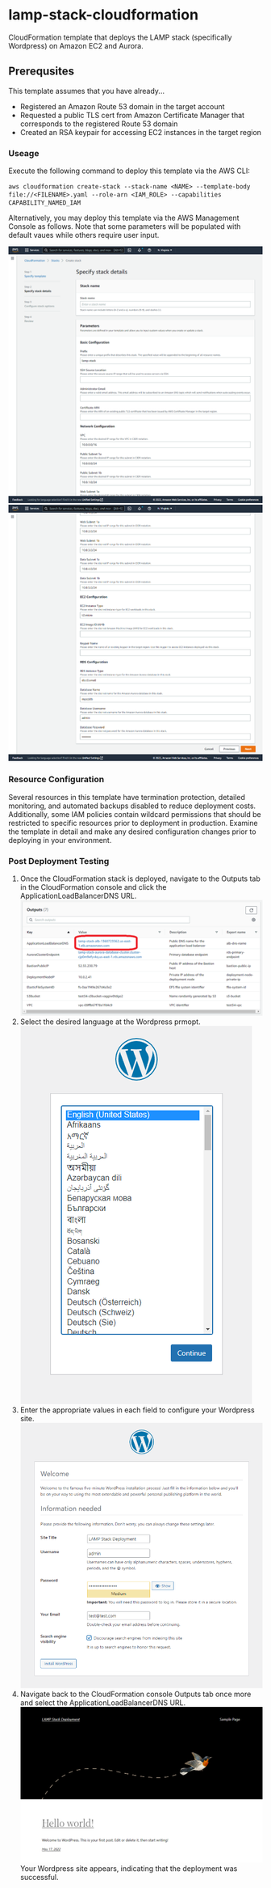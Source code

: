 # lamp-stack-cloudformation
CloudFormation template that deploys the LAMP stack (specifically Wordpress) on Amazon EC2 and Aurora.

## Prerequsites
This template assumes that you have already...
 - Registered an Amazon Route 53 domain in the target account
 - Requested a public TLS cert from Amazon Certificate Manager that corresponds to the registered Route 53 domain
 - Created an RSA keypair for accessing EC2 instances in the target region

### Useage
Execute the following command to deploy this template via the AWS CLI:
```
aws cloudformation create-stack --stack-name <NAME> --template-body file://<FILENAME>.yaml --role-arn <IAM_ROLE> --capabilities CAPABILITY_NAMED_IAM
```
Alternatively, you may deploy this template via the AWS Management Console as follows. Note that some parameters will be populated with default vaues while others require user input.

![Parameters 1](https://github.com/mdmoats/lamp-stack-cloudformation/blob/main/assets/images/stack1.png)
![Parameters 2](https://github.com/mdmoats/lamp-stack-cloudformation/blob/main/assets/images/stack2.png)

### Resource Configuration
Several resources in this template have termination protection, detailed monitoring, and automated backups disabled to reduce deployment costs. Additionally, some IAM policies contain wildcard permissions that should be restricted to specific resources prior to deployment in production. Examine the template in detail and make any desired configuration changes prior to deploying in your environment.

### Post Deployment Testing
1. Once the CloudFormation stack is deployed, navigate to the Outputs tab in the CloudFormation console and click the ApplicationLoadBalancerDNS URL.
![Outputs](https://github.com/mdmoats/lamp-stack-cloudformation/blob/main/assets/images/stack3.png)
2. Select the desired language at the Wordpress prmopt.
![Wordpress Language](https://github.com/mdmoats/lamp-stack-cloudformation/blob/main/assets/images/stack4.png)
3. Enter the appropriate values in each field to configure your Wordpress site.
![Wordpress Site](https://github.com/mdmoats/lamp-stack-cloudformation/blob/main/assets/images/stack5.png)
4. Navigate back to the CloudFormation console Outputs tab once more and select the ApplicationLoadBalancerDNS URL.
![Wordpress Site 2](https://github.com/mdmoats/lamp-stack-cloudformation/blob/main/assets/images/stack6.png)
Your Wordpress site appears, indicating that the deployment was successful.
